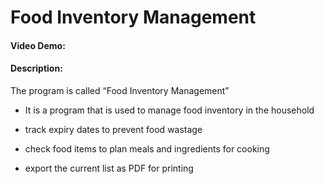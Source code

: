 # Food Inventory Management
#### Video Demo:  <URL HERE>
#### Description:

The program is called “Food Inventory Management”

* It is a program that is used to manage food inventory in the household

* track expiry dates to prevent food wastage

* check food items to plan meals and ingredients for cooking

* export the current list as PDF for printing

